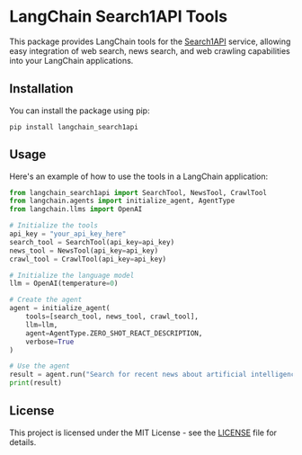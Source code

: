 # LangChain Search1API Tools

This package provides LangChain tools for the [Search1API](https://www.search1api.com/) service, allowing easy integration of web search, news search, and web crawling capabilities into your LangChain applications.

## Installation

You can install the package using pip:

```
pip install langchain_search1api
```

## Usage

Here's an example of how to use the tools in a LangChain application:

```python
from langchain_search1api import SearchTool, NewsTool, CrawlTool
from langchain.agents import initialize_agent, AgentType
from langchain.llms import OpenAI

# Initialize the tools
api_key = "your_api_key_here"
search_tool = SearchTool(api_key=api_key)
news_tool = NewsTool(api_key=api_key)
crawl_tool = CrawlTool(api_key=api_key)

# Initialize the language model
llm = OpenAI(temperature=0)

# Create the agent
agent = initialize_agent(
    tools=[search_tool, news_tool, crawl_tool],
    llm=llm,
    agent=AgentType.ZERO_SHOT_REACT_DESCRIPTION,
    verbose=True
)

# Use the agent
result = agent.run("Search for recent news about artificial intelligence and summarize the top 3 results.")
print(result)
```

## License

This project is licensed under the MIT License - see the [LICENSE](LICENSE) file for details.